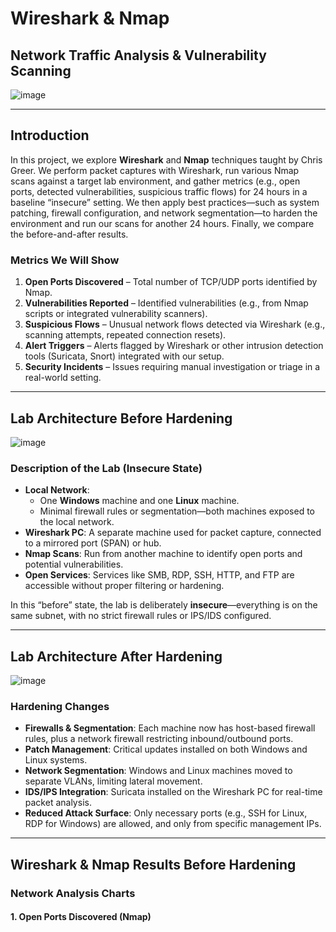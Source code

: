# Wireshark & Nmap  
## Network Traffic Analysis & Vulnerability Scanning

![image](https://github.com/user-attachments/assets/348b9047-bc9d-465b-a37f-e06eebd8b53a)


---

## Introduction

In this project, we explore **Wireshark** and **Nmap** techniques taught by Chris Greer. We perform packet captures with Wireshark, run various Nmap scans against a target lab environment, and gather metrics (e.g., open ports, detected vulnerabilities, suspicious traffic flows) for 24 hours in a baseline “insecure” setting. We then apply best practices—such as system patching, firewall configuration, and network segmentation—to harden the environment and run our scans for another 24 hours. Finally, we compare the before-and-after results.

### Metrics We Will Show

1. **Open Ports Discovered** – Total number of TCP/UDP ports identified by Nmap.  
2. **Vulnerabilities Reported** – Identified vulnerabilities (e.g., from Nmap scripts or integrated vulnerability scanners).  
3. **Suspicious Flows** – Unusual network flows detected via Wireshark (e.g., scanning attempts, repeated connection resets).  
4. **Alert Triggers** – Alerts flagged by Wireshark or other intrusion detection tools (Suricata, Snort) integrated with our setup.  
5. **Security Incidents** – Issues requiring manual investigation or triage in a real-world setting.

---

## Lab Architecture Before Hardening

![image](https://github.com/user-attachments/assets/debb13a8-dcab-4009-b89c-f83082fcff83)


### Description of the Lab (Insecure State)

- **Local Network**:  
  - One **Windows** machine and one **Linux** machine.  
  - Minimal firewall rules or segmentation—both machines exposed to the local network.
- **Wireshark PC**: A separate machine used for packet capture, connected to a mirrored port (SPAN) or hub.  
- **Nmap Scans**: Run from another machine to identify open ports and potential vulnerabilities.  
- **Open Services**: Services like SMB, RDP, SSH, HTTP, and FTP are accessible without proper filtering or hardening.

In this “before” state, the lab is deliberately **insecure**—everything is on the same subnet, with no strict firewall rules or IPS/IDS configured.

---

## Lab Architecture After Hardening

![image](https://github.com/user-attachments/assets/6587348e-037d-48fe-bf4f-975d43c683a0)


### Hardening Changes

- **Firewalls & Segmentation**: Each machine now has host-based firewall rules, plus a network firewall restricting inbound/outbound ports.  
- **Patch Management**: Critical updates installed on both Windows and Linux systems.  
- **Network Segmentation**: Windows and Linux machines moved to separate VLANs, limiting lateral movement.  
- **IDS/IPS Integration**: Suricata installed on the Wireshark PC for real-time packet analysis.  
- **Reduced Attack Surface**: Only necessary ports (e.g., SSH for Linux, RDP for Windows) are allowed, and only from specific management IPs.

---

## Wireshark & Nmap Results Before Hardening

### Network Analysis Charts

#### 1. Open Ports Discovered (Nmap)
